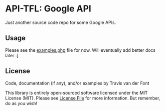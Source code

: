 API-TFL: Google API
===

Just another source code repo for some Google APIs.

## Usage

Please see the [examples.php](examples.php ) file for now. Will eventually add better docs later :]

## License

Code, documentation (if any), and/or examples by Travis van der Font

This library is entirely open-sourced software licensed under the MIT License (MIT). Please see [License File](LICENSE) for more information. But remember, do as you wish!
